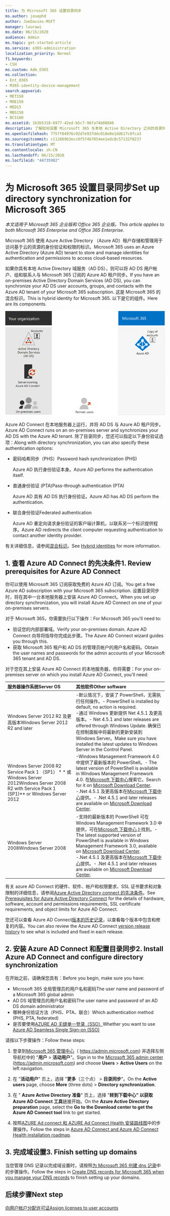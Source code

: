 ```yaml
---
title: 为 Microsoft 365 设置目录同步
ms.author: josephd
author: JoeDavies-MSFT
manager: laurawi
ms.date: 06/15/2020
audience: Admin
ms.topic: get-started-article
ms.service: o365-administration
localization_priority: Normal
f1.keywords:
- CSH
ms.custom: Adm_O365
ms.collection:
- Ent_O365
- M365-identity-device-management
search.appverid:
- MET150
- MOE150
- MED15
- MBS150
- BCS160
ms.assetid: 1b3b5318-6977-42ed-b5c7-96fa74b08846
description: 了解如何设置 Microsoft 365 与本地 Active Directory 之间的目录同步。
ms.openlocfilehash: 775ff04976c92d7e937ddc018e0e1dd617c8fca3
ms.sourcegitcommit: c112869b3ecc0f574b7054ee1edc8c57132f8237
ms.translationtype: MT
ms.contentlocale: zh-CN
ms.lasthandoff: 06/15/2020
ms.locfileid: "44735982"
---
```

# <a name="set-up-directory-synchronization-for-microsoft-365"></a><span data-ttu-id="3f66c-103">为 Microsoft 365 设置目录同步</span><span class="sxs-lookup"><span data-stu-id="3f66c-103">Set up directory synchronization for Microsoft 365</span></span>

<span data-ttu-id="3f66c-104">*本文适用于 Microsoft 365 企业版和 Office 365 企业版。*</span><span class="sxs-lookup"><span data-stu-id="3f66c-104">*This article applies to both Microsoft 365 Enterprise and Office 365 Enterprise.*</span></span>

<span data-ttu-id="3f66c-105">Microsoft 365 使用 Azure Active Directory （Azure AD）租户存储和管理用于访问基于云的资源的身份验证和权限的标识。</span><span class="sxs-lookup"><span data-stu-id="3f66c-105">Microsoft 365 uses an Azure Active Directory (Azure AD) tenant to store and manage identities for authentication and permissions to access cloud-based resources.</span></span> 

<span data-ttu-id="3f66c-106">如果你具有本地 Active Directory 域服务（AD DS），则可以将 AD DS 用户帐户、组和联系人与 Microsoft 365 订阅的 Azure AD 租户同步。</span><span class="sxs-lookup"><span data-stu-id="3f66c-106">If you have an on-premises Active Directory Domain Services (AD DS), you can synchronize your AD DS user accounts, groups, and contacts with the Azure AD tenant of your Microsoft 365 subscription.</span></span> <span data-ttu-id="3f66c-107">这是 Microsoft 365 的混合标识。</span><span class="sxs-lookup"><span data-stu-id="3f66c-107">This is hybrid identity for Microsoft 365.</span></span> <span data-ttu-id="3f66c-108">以下是它的组件。</span><span class="sxs-lookup"><span data-stu-id="3f66c-108">Here are its components.</span></span>

![Microsoft 365 的目录同步组件](./media/about-office-365-identity/hybrid-identity.png)

<span data-ttu-id="3f66c-110">Azure AD Connect 在本地服务器上运行，并将 AD DS 与 Azure AD 租户同步。</span><span class="sxs-lookup"><span data-stu-id="3f66c-110">Azure AD Connect runs on an on-premises server and synchronizes your AD DS with the Azure AD tenant.</span></span> <span data-ttu-id="3f66c-111">除了目录同步，您还可以指定以下身份验证选项：</span><span class="sxs-lookup"><span data-stu-id="3f66c-111">Along with directory synchronization, you can also specify these authentication options:</span></span>

- <span data-ttu-id="3f66c-112">密码哈希同步（PHS）</span><span class="sxs-lookup"><span data-stu-id="3f66c-112">Password hash synchronization (PHS)</span></span>

  <span data-ttu-id="3f66c-113">Azure AD 执行身份验证本身。</span><span class="sxs-lookup"><span data-stu-id="3f66c-113">Azure AD performs the authentication itself.</span></span>

- <span data-ttu-id="3f66c-114">直通身份验证 (PTA)</span><span class="sxs-lookup"><span data-stu-id="3f66c-114">Pass-through authentication (PTA)</span></span>

  <span data-ttu-id="3f66c-115">Azure AD 具有 AD DS 执行身份验证。</span><span class="sxs-lookup"><span data-stu-id="3f66c-115">Azure AD has AD DS perform the authentication.</span></span>

- <span data-ttu-id="3f66c-116">联合身份验证</span><span class="sxs-lookup"><span data-stu-id="3f66c-116">Federated authentication</span></span>

  <span data-ttu-id="3f66c-117">Azure AD 重定向请求身份验证的客户端计算机，以联系另一个标识提供程序。</span><span class="sxs-lookup"><span data-stu-id="3f66c-117">Azure AD redirects the client computer requesting authentication to contact another identity provider.</span></span>

<span data-ttu-id="3f66c-118">有关详细信息，请参阅[混合标识](plan-for-directory-synchronization.md)。</span><span class="sxs-lookup"><span data-stu-id="3f66c-118">See [Hybrid identities](plan-for-directory-synchronization.md) for more information.</span></span>
  
## <a name="1-review-prerequisites-for-azure-ad-connect"></a><span data-ttu-id="3f66c-119">1. 查看 Azure AD Connect 的先决条件</span><span class="sxs-lookup"><span data-stu-id="3f66c-119">1. Review prerequisites for Azure AD Connect</span></span>

<span data-ttu-id="3f66c-120">你可以使用 Microsoft 365 订阅获取免费的 Azure AD 订阅。</span><span class="sxs-lookup"><span data-stu-id="3f66c-120">You get a free Azure AD subscription with your Microsoft 365 subscription.</span></span> <span data-ttu-id="3f66c-121">设置目录同步时，将在其中一台本地服务器上安装 Azure AD Connect。</span><span class="sxs-lookup"><span data-stu-id="3f66c-121">When you set up directory synchronization, you will install Azure AD Connect on one of your on-premises servers.</span></span>
  
<span data-ttu-id="3f66c-122">对于 Microsoft 365，你需要执行以下操作：</span><span class="sxs-lookup"><span data-stu-id="3f66c-122">For Microsoft 365 you'll need to:</span></span>
  
- <span data-ttu-id="3f66c-123">验证您的内部部署域。</span><span class="sxs-lookup"><span data-stu-id="3f66c-123">Verify your on-premises domain.</span></span> <span data-ttu-id="3f66c-124">Azure AD Connect 向导将指导你完成此步骤。</span><span class="sxs-lookup"><span data-stu-id="3f66c-124">The Azure AD Connect wizard guides you through this.</span></span>
- <span data-ttu-id="3f66c-125">获取 Microsoft 365 租户和 AD DS 的管理员帐户的用户名和密码。</span><span class="sxs-lookup"><span data-stu-id="3f66c-125">Obtain the user names and passwords for the admin accounts of your Microsoft 365 tenant and AD DS.</span></span>

<span data-ttu-id="3f66c-126">对于您在其上安装 Azure AD Connect 的本地服务器，你将需要：</span><span class="sxs-lookup"><span data-stu-id="3f66c-126">For your on-premises server on which you install Azure AD Connect, you'll need:</span></span>
  
|<span data-ttu-id="3f66c-127">**服务器操作系统**</span><span class="sxs-lookup"><span data-stu-id="3f66c-127">**Server OS**</span></span>|<span data-ttu-id="3f66c-128">**其他软件**</span><span class="sxs-lookup"><span data-stu-id="3f66c-128">**Other software**</span></span>|
|:-----|:-----|
|<span data-ttu-id="3f66c-129">Windows Server 2012 R2 及更高版本</span><span class="sxs-lookup"><span data-stu-id="3f66c-129">Windows Server 2012 R2 and later</span></span> | <span data-ttu-id="3f66c-130">-默认情况下，安装了 PowerShell，无需执行任何操作。</span><span class="sxs-lookup"><span data-stu-id="3f66c-130">- PowerShell is installed by default, no action is required.</span></span>  <br> <span data-ttu-id="3f66c-131">-通过 Windows 更新提供 Net 4.5.1 及更高版本。</span><span class="sxs-lookup"><span data-stu-id="3f66c-131">- Net 4.5.1 and later releases are offered through Windows Update.</span></span> <span data-ttu-id="3f66c-132">确保已在控制面板中将最新的更新安装到 Windows Server。</span><span class="sxs-lookup"><span data-stu-id="3f66c-132">Make sure you have installed the latest updates to Windows Server in the Control Panel.</span></span> |
|<span data-ttu-id="3f66c-133">Windows Server 2008 R2 Service Pack 1 （SP1） \* \* 或 Windows Server 2012</span><span class="sxs-lookup"><span data-stu-id="3f66c-133">Windows Server 2008 R2 with Service Pack 1 (SP1)\*\* or Windows Server 2012</span></span> | <span data-ttu-id="3f66c-134">-Windows Management Framework 4.0 中提供了最新版本的 PowerShell。</span><span class="sxs-lookup"><span data-stu-id="3f66c-134">- The latest version of PowerShell is available in Windows Management Framework 4.0.</span></span> <span data-ttu-id="3f66c-135">在[Microsoft 下载中心](https://go.microsoft.com/fwlink/p/?LinkId=717996)搜索它。</span><span class="sxs-lookup"><span data-stu-id="3f66c-135">Search for it on [Microsoft Download Center](https://go.microsoft.com/fwlink/p/?LinkId=717996).</span></span>  <br> <span data-ttu-id="3f66c-136">-.Net 4.5.1 及更高版本在[Microsoft 下载中心](https://go.microsoft.com/fwlink/p/?LinkId=717996)提供。</span><span class="sxs-lookup"><span data-stu-id="3f66c-136">- .Net 4.5.1 and later releases are available on [Microsoft Download Center](https://go.microsoft.com/fwlink/p/?LinkId=717996).</span></span> |
|<span data-ttu-id="3f66c-137">Windows Server 2008</span><span class="sxs-lookup"><span data-stu-id="3f66c-137">Windows Server 2008</span></span> | <span data-ttu-id="3f66c-138">-支持的最新版本的 PowerShell 可在 Windows Management Framework 3.0 中提供，可在[Microsoft 下载中心](https://go.microsoft.com/fwlink/p/?LinkId=717996)上找到。</span><span class="sxs-lookup"><span data-stu-id="3f66c-138">- The latest supported version of PowerShell is available in Windows Management Framework 3.0, available on [Microsoft Download Center](https://go.microsoft.com/fwlink/p/?LinkId=717996).</span></span>  <br> <span data-ttu-id="3f66c-139">-.Net 4.5.1 及更高版本在[Microsoft 下载中心](https://go.microsoft.com/fwlink/p/?LinkId=717996)提供。</span><span class="sxs-lookup"><span data-stu-id="3f66c-139">- .Net 4.5.1 and later releases are available on [Microsoft Download Center](https://go.microsoft.com/fwlink/p/?LinkId=717996).</span></span> |

<span data-ttu-id="3f66c-140">有关 azure AD Connect 的硬件、软件、帐户和权限要求、SSL 证书要求和对象限制的详细信息，请参阅[Azure Active Directory connect 的先决条件](https://docs.microsoft.com/azure/active-directory/hybrid/how-to-connect-install-prerequisites)。</span><span class="sxs-lookup"><span data-stu-id="3f66c-140">See [Prerequisites for Azure Active Directory Connect](https://docs.microsoft.com/azure/active-directory/hybrid/how-to-connect-install-prerequisites) for the details of hardware, software, account and permissions requirements, SSL certificate requirements, and object limits for Azure AD Connect.</span></span>
  
<span data-ttu-id="3f66c-141">您还可以查看 Azure AD Connect[版本的历史记录](https://docs.microsoft.com/azure/active-directory/hybrid/reference-connect-version-history)，以查看每个版本中包含和修复的内容。</span><span class="sxs-lookup"><span data-stu-id="3f66c-141">You can also review the Azure AD Connect [version release history](https://docs.microsoft.com/azure/active-directory/hybrid/reference-connect-version-history) to see what is included and fixed in each release.</span></span>

## <a name="2-install-azure-ad-connect-and-configure-directory-synchronization"></a><span data-ttu-id="3f66c-142">2. 安装 Azure AD Connect 和配置目录同步</span><span class="sxs-lookup"><span data-stu-id="3f66c-142">2. Install Azure AD Connect and configure directory synchronization</span></span>

<span data-ttu-id="3f66c-143">在开始之前，请确保您具有：</span><span class="sxs-lookup"><span data-stu-id="3f66c-143">Before you begin, make sure you have:</span></span>

- <span data-ttu-id="3f66c-144">Microsoft 365 全局管理员的用户名和密码</span><span class="sxs-lookup"><span data-stu-id="3f66c-144">The user name and password of a Microsoft 365 global admin</span></span>
- <span data-ttu-id="3f66c-145">AD DS 域管理员的用户名和密码</span><span class="sxs-lookup"><span data-stu-id="3f66c-145">The user name and password of an AD DS domain administrator</span></span>
- <span data-ttu-id="3f66c-146">哪种身份验证方法（PHS、PTA、联合）</span><span class="sxs-lookup"><span data-stu-id="3f66c-146">Which authentication method (PHS, PTA, federated)</span></span>
- <span data-ttu-id="3f66c-147">是否要使用[AZURE AD 无缝单一登录（SSO）](https://docs.microsoft.com/azure/active-directory/hybrid/how-to-connect-sso)</span><span class="sxs-lookup"><span data-stu-id="3f66c-147">Whether you want to use [Azure AD Seamless Single Sign-on (SSO)](https://docs.microsoft.com/azure/active-directory/hybrid/how-to-connect-sso)</span></span>

<span data-ttu-id="3f66c-148">请按以下步骤操作：</span><span class="sxs-lookup"><span data-stu-id="3f66c-148">Follow these steps:</span></span>

1. <span data-ttu-id="3f66c-149">登录到[Microsoft 365 管理中心](https://admin.microsoft.com)（ https://admin.microsoft.com) 并选择左侧导航栏中的 "**用户** \> **活动用户**"。</span><span class="sxs-lookup"><span data-stu-id="3f66c-149">Sign in to the [Microsoft 365 admin center](https://admin.microsoft.com) (https://admin.microsoft.com) and choose **Users** \> **Active Users** on the left navigation.</span></span>
2. <span data-ttu-id="3f66c-150">在 "**活动用户**" 页上，选择 "**更多**（三个点） \> **目录同步**"。</span><span class="sxs-lookup"><span data-stu-id="3f66c-150">On the **Active users** page, choose **More** (three dots) \> **Directory synchronization**.</span></span>
  
3. <span data-ttu-id="3f66c-151">在 " **Azure Active Directory 准备**" 页上，选择 "**转到下载中心" 以获取 Azure AD Connect 工具**链接开始。</span><span class="sxs-lookup"><span data-stu-id="3f66c-151">On the **Azure Active Directory preparation** page, select the **Go to the Download center to get the Azure AD Connect tool** link to get started.</span></span> 
4. <span data-ttu-id="3f66c-152">按照[AZURE Ad connect 和 AZURE Ad Connect Health 安装路线图](https://docs.microsoft.com/azure/active-directory/hybrid/how-to-connect-install-roadmap)中的步骤操作。</span><span class="sxs-lookup"><span data-stu-id="3f66c-152">Follow the steps in [Azure AD Connect and Azure AD Connect Health installation roadmap](https://docs.microsoft.com/azure/active-directory/hybrid/how-to-connect-install-roadmap).</span></span>

## <a name="3-finish-setting-up-domains"></a><span data-ttu-id="3f66c-153">3. 完成域设置</span><span class="sxs-lookup"><span data-stu-id="3f66c-153">3. Finish setting up domains</span></span>

<span data-ttu-id="3f66c-154">当您管理 DNS 记录以完成域设置时，请按照[为 Microsoft 365 创建 dns 记录](https://docs.microsoft.com/office365/admin/get-help-with-domains/create-dns-records-at-any-dns-hosting-provider)中的步骤操作。</span><span class="sxs-lookup"><span data-stu-id="3f66c-154">Follow the steps in [Create DNS records for Microsoft 365 when you manage your DNS records](https://docs.microsoft.com/office365/admin/get-help-with-domains/create-dns-records-at-any-dns-hosting-provider) to finish setting up your domains.</span></span>

## <a name="next-step"></a><span data-ttu-id="3f66c-155">后续步骤</span><span class="sxs-lookup"><span data-stu-id="3f66c-155">Next step</span></span>

[<span data-ttu-id="3f66c-156">向用户帐户分配许可证</span><span class="sxs-lookup"><span data-stu-id="3f66c-156">Assign licenses to user accounts</span></span>](assign-licenses-to-user-accounts.md)
